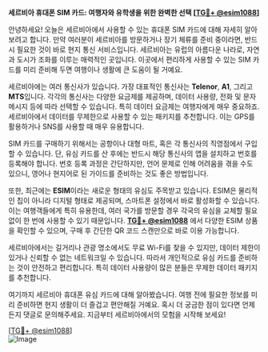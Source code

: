 **세르비아 휴대폰 SIM 카드: 여행자와 유학생을 위한 완벽한 선택 [[TG💪+ @esim1088](https://t.me/s/esim1088)]**

안녕하세요! 오늘은 세르비아에서 사용할 수 있는 휴대폰 SIM 카드에 대해 자세히 알아보려고 합니다. 만약 여러분이 세르비아를 방문하거나 장기 체류를 준비 중이라면, 반드시 필요한 것이 바로 현지 통신 서비스입니다. 세르비아는 유럽의 아름다운 나라로, 자연과 도시가 조화를 이루는 매력적인 곳입니다. 이곳에서 편리하게 사용할 수 있는 SIM 카드를 미리 준비해 두면 여행이나 생활에 큰 도움이 될 거예요.

세르비아에는 여러 통신사가 있습니다. 가장 대표적인 통신사는 **Telenor**, **A1**, 그리고 **MTS**입니다. 각각의 통신사는 다양한 요금제를 제공하며, 데이터 사용량, 전화 및 문자 메시지 등에 따라 선택할 수 있습니다. 특히 데이터 요금제는 여행자에게 매우 중요하죠. 세르비아에서 데이터를 무제한으로 사용할 수 있는 패키지를 추천합니다. 이는 GPS를 활용하거나 SNS를 사용할 때 매우 유용합니다.

SIM 카드를 구매하기 위해서는 공항이나 대형 마트, 혹은 각 통신사의 직영점에서 구입할 수 있습니다. 단, 유심 카드를 산 후에는 반드시 해당 통신사의 앱을 설치하고 번호를 등록해야 합니다. 번호 등록 과정은 간단하지만, 언어 문제로 인해 어려움을 겪을 수도 있으니, 영어나 현지어로 된 가이드를 준비하는 것도 좋은 방법입니다.

또한, 최근에는 **ESIM**이라는 새로운 형태의 유심도 주목받고 있습니다. ESIM은 물리적인 칩이 아니라 디지털 형태로 제공되며, 스마트폰 설정에서 바로 활성화할 수 있습니다. 이는 여행객들에게 특히 유용한데, 여러 국가를 방문할 경우 각국의 유심을 교체할 필요 없이 한 번에 사용할 수 있기 때문입니다. **[TG💪+ @esim1088](https://t.me/s/esim1088)** 에서 다양한 ESIM 상품을 확인할 수 있으며, 구매 후 간단한 QR 코드 스캔만으로 바로 이용 가능합니다.

세르비아에서는 길거리나 관광 명소에서도 무료 Wi-Fi를 찾을 수 있지만, 데이터 제한이 있거나 신뢰할 수 없는 네트워크일 수 있습니다. 따라서 개인적으로 유심 카드를 준비하는 것이 안전하고 편리합니다. 특히 데이터 사용량이 많은 분들은 무제한 데이터 패키지를 추천합니다.

여기까지 세르비아 휴대폰 유심 카드에 대해 알아봤습니다. 여행 전에 필요한 정보를 미리 준비하면 현지 생활이 더 즐겁고 편안해질 거예요. 혹시 더 궁금한 점이 있다면 언제든지 댓글로 문의해주세요. 지금부터 세르비아에서의 모험을 시작해 보세요!

[[TG💪+ @esim1088](https://t.me/s/esim1088)]  
![Image](https://i.postimg.cc/Y0z9fWf4/image.png)